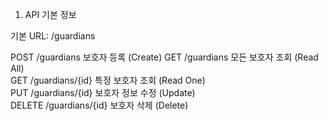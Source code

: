1. API 기본 정보

기본 URL: /guardians

POST	/guardians	보호자 등록 (Create)	
GET	/guardians	모든 보호자 조회 (Read All)	
GET	/guardians/{id}	특정 보호자 조회 (Read One)	
PUT	/guardians/{id}	보호자 정보 수정 (Update)	
DELETE	/guardians/{id}	보호자 삭제 (Delete)	
